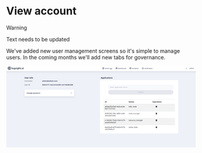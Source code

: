 # View account

> [!WARNING]
> Text needs to be updated 

We've added new user management screens so it's simple to manage users.
In the coming months we\'ll add new tabs for governance.

![View accounts](./settings.png)
